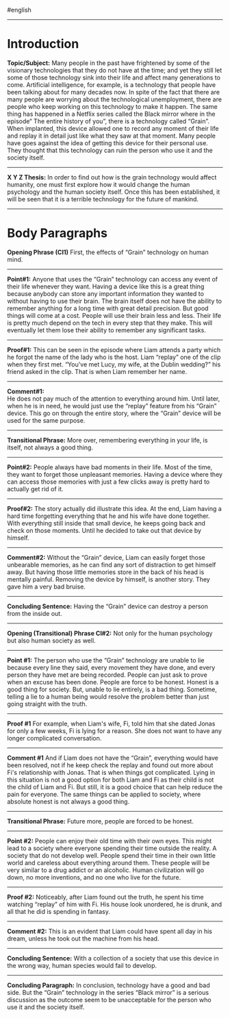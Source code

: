 #english

--- 

# Introduction

**Topic/Subject:** 
	Many people in the past have frightened by some of the visionary technologies that they do not have at the time; and yet they still let some of those technology sink into their life and affect many generations to come. Artificial intelligence, for example, is a technology that people have been talking about for many decades now. In spite of the fact that there are many people are worrying about the technological unemployment, there are people who keep working on this technology to make it happen. The same thing has happened in a Netflix series called the Black mirror where in the episode“ The entire history of you”, there is a technology called “Grain”. When implanted, this device allowed one to record any moment of their life and replay it in detail just like what they saw at that moment. Many people have goes against the idea of getting this device for their personal use. They thought that this technology can ruin the person who use it and the society itself.

---

**X Y Z Thesis:** 
	In order to find out how is the grain technology would affect humanity, one must first explore how it would change the human psychology and the human society itself. Once this has been established, it will be seen that it is a terrible technology for the future of mankind.

---

# Body Paragraphs

**Opening Phrase (CI1)** 
	First, the effects of “Grain” technology on human mind.

---

**Point#1:** 
	Anyone that uses the “Grain” technology can access any event of their life whenever they want. Having a device like this is a great thing because anybody can store any important information they wanted to without having to use their brain. The brain itself does not have the ability to remember anything for a long time with great detail precision. But good things will come at a cost. People will use their brain less and less. Their life is pretty much depend on the tech in every step that they make. This will eventually let them lose their ability to remember any significant tasks. 

---

**Proof#1:** 
	This can be seen in the episode where Liam attends a party which he forgot the name of the lady who is the host. Liam “replay” one of the clip when they first met. “You've met Lucy, my wife, at the Dublin wedding?” his friend asked in the clip. That is when Liam remember her name. 

---

**Comment#1:**  
	He does not pay much of the attention to everything around him. Until later, when he is in need, he would just use the “replay” feature from his “Grain” device. This go on through the entire story, where the “Grain” device will be used for the same purpose.

---

**Transitional Phrase:** 
	More over, remembering everything in your life, is itself, not always a good thing.

---

**Point#2:** 
	People always have bad moments in their life. Most of the time, they want to forget those unpleasant memories. Having a device where they can access those memories with just a few clicks away is pretty hard to actually get rid of it. 
	
---

**Proof#2:** 
	The story actually did illustrate this idea. At the end, Liam having a hard time forgetting everything that he and his wife have done together. With everything still inside that small device, he keeps going back and check on those moments. Until he decided to take out that device by himself. 

---

**Comment#2:** 
	Without the “Grain” device, Liam can easily forget those unbearable memories, as he can find any sort of distraction to get himself away. But having those little memories store in the back of his head is mentally painful. Removing the device by himself, is another story. They gave him a very bad bruise.

---

**Concluding Sentence:**
	Having the “Grain” device can destroy a person from the inside out.

---

**Opening (Transitional) Phrase CI#2:**
	Not only for the human psychology but also human society as well.

---

**Point #1:** 
	The person who use the “Grain” technology are unable to lie because every line they said, every movement they have done, and every person they have met are being recorded. People can just ask to prove when an excuse has been done. People are force to be honest. Honest is a good thing for society. But, unable to lie entirely, is a bad thing. Sometime, telling a lie to a human being would resolve the problem better than just going straight with the truth.

---

**Proof #1** 
	For example, when Liam's wife, Fi, told him that she dated Jonas for only a few weeks, Fi is lying for a reason. She does not want to have any longer complicated conversation. 

---

**Comment #1** 
	And if Liam does not have the “Grain”, everything would have been resolved, not if he keep check the replay and found out more about Fi's relationship with Jonas. That is when things got complicated. Lying in this situation is not a good option for both Liam and Fi as their child is not the child of Liam and Fi. But still, it is a good choice that can help reduce the pain for everyone. The same things can be applied to society, where absolute honest is not always a good thing.

---

**Transitional Phrase:** 
	Future more, people are forced to be honest.

---

**Point #2:** 
	People can enjoy their old time with their own eyes. This might lead to a society where everyone spending their time outside the reality. A society that do not develop well. People spend their time in their own little world and careless about everything around them. These people will be very similar to a drug addict or an alcoholic. Human civilization will go down, no more inventions, and no one who live for the future.

---

**Proof #2:**
	Noticeably, after Liam found out the truth, he spent his time watching “replay” of him with Fi. His house look unordered, he is drunk, and all that he did is spending in fantasy.

---

**Comment #2:**
	This is an evident that Liam could have spent all day in his dream, unless he took out the machine from his head. 
	
---

**Concluding Sentence:**
	With a collection of a society that use this device in the wrong way, human species would fail to develop.

---

**Concluding Paragraph:**
	In conclusion, technology have a good and bad side. But the “Grain” technology in the series “Black mirror” is a serious discussion as the outcome seem to be unacceptable for the person who use it and the society itself. 
